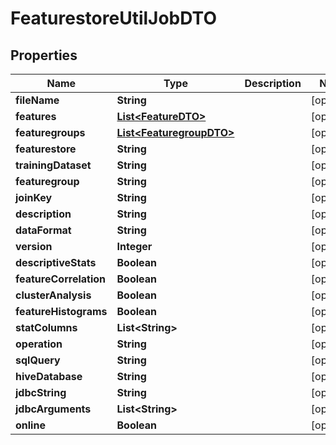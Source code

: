 # FeaturestoreUtilJobDTO

## Properties
Name | Type | Description | Notes
------------ | ------------- | ------------- | -------------
**fileName** | **String** |  |  [optional]
**features** | [**List&lt;FeatureDTO&gt;**](FeatureDTO.md) |  |  [optional]
**featuregroups** | [**List&lt;FeaturegroupDTO&gt;**](FeaturegroupDTO.md) |  |  [optional]
**featurestore** | **String** |  |  [optional]
**trainingDataset** | **String** |  |  [optional]
**featuregroup** | **String** |  |  [optional]
**joinKey** | **String** |  |  [optional]
**description** | **String** |  |  [optional]
**dataFormat** | **String** |  |  [optional]
**version** | **Integer** |  |  [optional]
**descriptiveStats** | **Boolean** |  |  [optional]
**featureCorrelation** | **Boolean** |  |  [optional]
**clusterAnalysis** | **Boolean** |  |  [optional]
**featureHistograms** | **Boolean** |  |  [optional]
**statColumns** | **List&lt;String&gt;** |  |  [optional]
**operation** | **String** |  |  [optional]
**sqlQuery** | **String** |  |  [optional]
**hiveDatabase** | **String** |  |  [optional]
**jdbcString** | **String** |  |  [optional]
**jdbcArguments** | **List&lt;String&gt;** |  |  [optional]
**online** | **Boolean** |  |  [optional]
